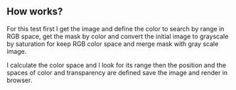 ## How works? ##

For this test first I get the image and define the color to search by range in RGB space,
get the mask by color and convert the initial image to grayscale by saturation for keep RGB color space and merge mask with gray scale image.

I calculate the color space and I look for its range then the position and the spaces of color and transparency are defined save the image and render in browser.
